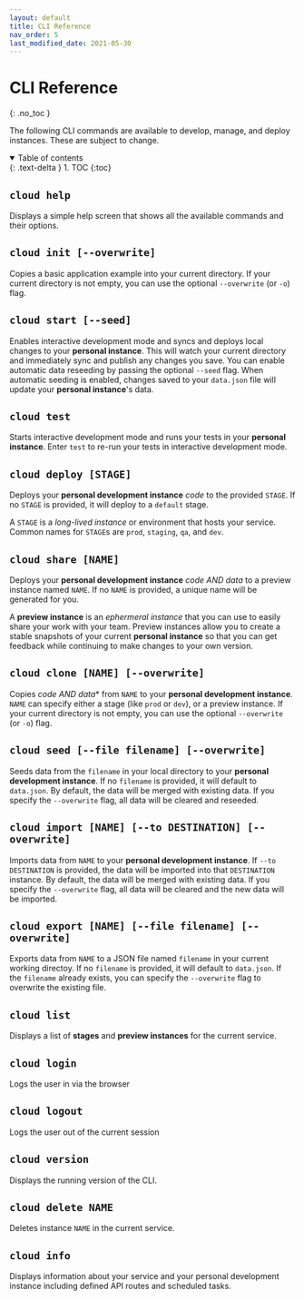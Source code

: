 ```yaml
---
layout: default
title: CLI Reference
nav_order: 5
last_modified_date: 2021-05-30
---
```


# CLI Reference
{: .no_toc }

The following CLI commands are available to develop, manage, and deploy instances. These are subject to change.

<details open markdown="block">
  <summary>
    Table of contents
  </summary>
  {: .text-delta }
1. TOC
{:toc}
</details>

## `cloud help`

Displays a simple help screen that shows all the available commands and their options.

## `cloud init [--overwrite]`

Copies a basic application example into your current directory. If your current directory is not empty, you can use the optional `--overwrite` (or `-o`) flag.

## `cloud start [--seed]`

Enables interactive development mode and syncs and deploys local changes to your **personal instance**. This will watch your current directory and immediately sync and publish any changes you save. You can enable automatic data reseeding by passing the optional `--seed` flag. When automatic seeding is enabled, changes saved to your `data.json` file will update your **personal instance**'s data.

## `cloud test`

Starts interactive development mode and runs your tests in your **personal instance**. Enter `test` to re-run your tests in interactive development mode.

## `cloud deploy [STAGE]`

Deploys your **personal development instance** *code* to the provided `STAGE`. If no `STAGE` is provided, it will deploy to a `default` stage. 

A `STAGE` is a *long-lived instance* or environment that hosts your service. Common names for `STAGE`s are `prod`, `staging`, `qa`, and `dev`.

## `cloud share [NAME]`

Deploys your **personal development instance** *code AND data* to a preview instance named `NAME`. If no `NAME` is provided, a unique name will be generated for you. 

A **preview instance** is an *ephermeral instance* that you can use to easily share your work with your team. Preview instances allow you to create a stable snapshots of your current **personal instance** so that you can get feedback while continuing to make changes to your own version.

## `cloud clone [NAME] [--overwrite]`

Copies *code AND data** from `NAME` to your **personal development instance**. `NAME` can specify either a stage (like `prod` or `dev`), or a preview instance. If your current directory is not empty, you can use the optional `--overwrite` (or `-o`) flag.

## `cloud seed [--file filename] [--overwrite] `

Seeds data from the `filename` in your local directory to your **personal development instance**. If no `filename` is provided, it will default to `data.json`. By default, the data will be merged with existing data. If you specify the `--overwrite` flag, all data will be cleared and reseeded. 

## `cloud import [NAME] [--to DESTINATION] [--overwrite] `

Imports data from `NAME` to your **personal development instance**. If `--to DESTINATION` is provided, the data will be imported into that `DESTINATION` instance. By default, the data will be merged with existing data. If you specify the `--overwrite` flag, all data will be cleared and the new data will be imported. 

## `cloud export [NAME] [--file filename] [--overwrite] `

Exports data from `NAME` to a JSON file named `filename` in your current working directoy. If no `filename` is provided, it will default to `data.json`. If the `filename` already exists, you can specify the `--overwrite` flag to overwrite the existing file. 

## `cloud list`

Displays a list of **stages** and **preview instances** for the current service.

## `cloud login`

Logs the user in via the browser

## `cloud logout`

Logs the user out of the current session

## `cloud version`

Displays the running version of the CLI.

## `cloud delete NAME`

Deletes instance `NAME` in the current service.

## `cloud info`

Displays information about your service and your personal development instance including defined API routes and scheduled tasks.